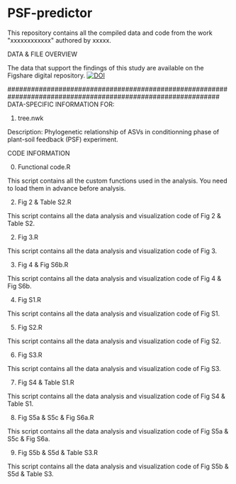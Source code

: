 # PSF-predictor
This repository contains all the compiled data and code from the work "xxxxxxxxxxxx" authored by xxxxx. 

DATA & FILE OVERVIEW

The data that support the findings of this study are available on the Figshare digital repository. [![DOI](https://zenodo.org/badge/DOI/10.6084/m9.figshare.28009241.svg)](https://doi.org/10.6084/m9.figshare.28009241)

##############################################################################################################
DATA-SPECIFIC INFORMATION FOR: 

1) tree.nwk

Description: Phylogenetic relationship of ASVs in conditionning phase of plant-soil feedback (PSF) experiment.

CODE INFORMATION

0) Functional code.R

This script contains all the custom functions used in the analysis. You need to load them in advance before analysis.

2) Fig 2 & Table S2.R

This script contains all the data analysis and visualization code of Fig 2 & Table S2.

2) Fig 3.R

This script contains all the data analysis and visualization code of Fig 3.

3) Fig 4 & Fig S6b.R

This script contains all the data analysis and visualization code of Fig 4 & Fig S6b.

4) Fig S1.R

This script contains all the data analysis and visualization code of Fig S1.

5) Fig S2.R

This script contains all the data analysis and visualization code of Fig S2.

6) Fig S3.R

This script contains all the data analysis and visualization code of Fig S3.

7) Fig S4 & Table S1.R

This script contains all the data analysis and visualization code of Fig S4 & Table S1.

8)  Fig S5a & S5c & Fig S6a.R

This script contains all the data analysis and visualization code of Fig S5a & S5c & Fig S6a.

9)  Fig S5b & S5d & Table S3.R

This script contains all the data analysis and visualization code of Fig S5b & S5d & Table S3.
